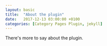 ```yaml
---
layout: basic
title:  "About the plugin"
date:   2017-12-13 03:00:00 +0100
categories: [Category Pages Plugin, jekyll]
---
```

There's more to say about the plugin.
